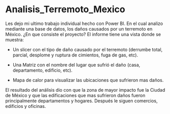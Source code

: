 # Analisis_Terremoto_Mexico

Les dejo mi ultimo trabajo individual hecho con Power BI. En el cual analizo mediante una base de datos,
los daños causados por un terremoto en México.
¿En que consiste el proyecto?
El informe tiene una vista donde se muestra:

- Un slicer con el tipo de daño causado por el terremoto (derrumbe total, parcial, desplome y ruptura de cimientos, fuga de gas, etc).

- Una Matriz con el nombre del lugar que sufrió el daño (casa, departamento, edificio, etc).

- Mapa de calor para visualizar las ubicaciones que sufrieron mas daños.

El resultado del análisis dio con que la zona de mayor impacto fue la Ciudad de México y que las edificaciones
que mas sufrieron daños fueron principalmente departamentos y hogares. Después le siguen comercios, edificios y oficinas.
